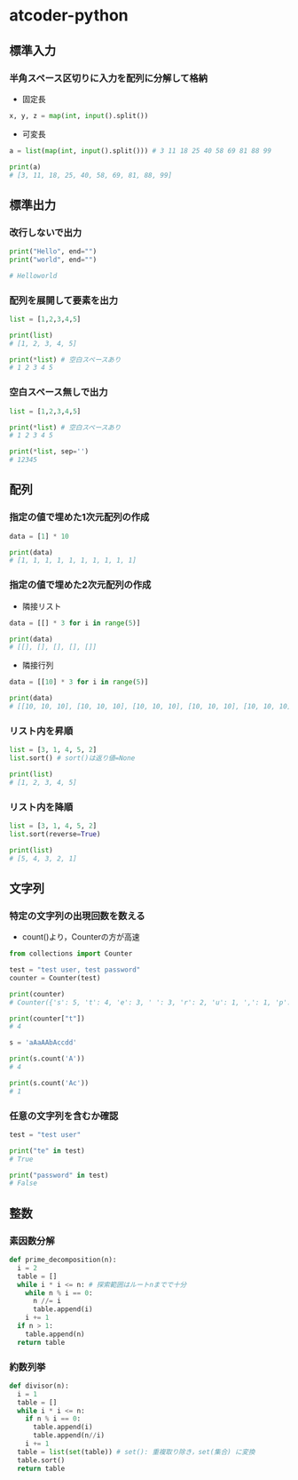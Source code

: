 # atcoder-python

## 標準入力

### 半角スペース区切りに入力を配列に分解して格納

- 固定長

```python
x, y, z = map(int, input().split())
```

- 可変長

```python
a = list(map(int, input().split())) # 3 11 18 25 40 58 69 81 88 99

print(a)
# [3, 11, 18, 25, 40, 58, 69, 81, 88, 99]
```


## 標準出力

### 改行しないで出力

```python
print("Hello", end="")
print("world", end="")

# Helloworld
```

### 配列を展開して要素を出力

```python
list = [1,2,3,4,5]

print(list)
# [1, 2, 3, 4, 5]

print(*list) # 空白スペースあり
# 1 2 3 4 5
```

### 空白スペース無しで出力

```python
list = [1,2,3,4,5]

print(*list) # 空白スペースあり
# 1 2 3 4 5

print(*list, sep='')
# 12345
```


## 配列

### 指定の値で埋めた1次元配列の作成

```python
data = [1] * 10

print(data)
# [1, 1, 1, 1, 1, 1, 1, 1, 1, 1]
```

### 指定の値で埋めた2次元配列の作成

- 隣接リスト

```python
data = [[] * 3 for i in range(5)]

print(data)
# [[], [], [], [], []]
```

- 隣接行列

```python
data = [[10] * 3 for i in range(5)]

print(data)
# [[10, 10, 10], [10, 10, 10], [10, 10, 10], [10, 10, 10], [10, 10, 10]]
```

### リスト内を昇順

```python
list = [3, 1, 4, 5, 2]
list.sort() # sort()は返り値=None

print(list)
# [1, 2, 3, 4, 5]
```

### リスト内を降順

```python
list = [3, 1, 4, 5, 2]
list.sort(reverse=True)

print(list)
# [5, 4, 3, 2, 1]
```

## 文字列

### 特定の文字列の出現回数を数える

- count()より，Counterの方が高速

```python
from collections import Counter

test = "test user, test password"
counter = Counter(test)

print(counter)
# Counter({'s': 5, 't': 4, 'e': 3, ' ': 3, 'r': 2, 'u': 1, ',': 1, 'p': 1, 'a': 1, 'w': 1, 'o': 1, 'd': 1})

print(counter["t"])
# 4
```

```python
s = 'aAaAAbAccdd'

print(s.count('A'))
# 4

print(s.count('Ac'))
# 1
```

### 任意の文字列を含むか確認

```python
test = "test user"

print("te" in test)
# True

print("password" in test)
# False
```

## 整数

### 素因数分解

```python
def prime_decomposition(n):
  i = 2
  table = []
  while i * i <= n: # 探索範囲はルートnまでで十分
    while n % i == 0:
      n //= i
      table.append(i)
    i += 1
  if n > 1:
    table.append(n)
  return table
```

### 約数列挙

```python
def divisor(n):
  i = 1
  table = []
  while i * i <= n:
    if n % i == 0:
      table.append(i)
      table.append(n//i)
    i += 1
  table = list(set(table)) # set(): 重複取り除き，set(集合) に変換
  table.sort()
  return table
```
